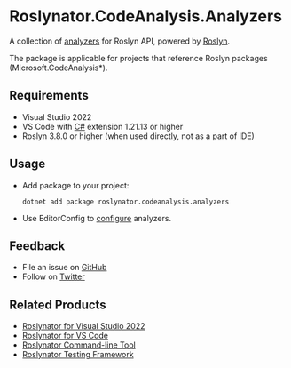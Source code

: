 # Roslynator.CodeAnalysis.Analyzers

A collection of [analyzers](https://josefpihrt.github.io/docs/roslynator/analyzers) for Roslyn API, powered by [Roslyn](https://github.com/dotnet/roslyn).

The package is applicable for projects that reference Roslyn packages (Microsoft.CodeAnalysis*).

## Requirements

* Visual Studio 2022
* VS Code with [C#](https://marketplace.visualstudio.com/items?itemName=ms-dotnettools.csharp) extension 1.21.13 or higher
* Roslyn 3.8.0 or higher (when used directly, not as a part of IDE)

## Usage

* Add package to your project:
   ```shell
   dotnet add package roslynator.codeanalysis.analyzers
   ```

* Use EditorConfig to [configure](https://josefpihrt.github.io/docs/roslynator/configuration) analyzers.

## Feedback

* File an issue on [GitHub](https://github.com/dotnet/roslynator/issues/new)
* Follow on [Twitter](https://twitter.com/roslynator)

## Related Products

* [Roslynator for Visual Studio 2022](https://marketplace.visualstudio.com/items?itemName=josefpihrt.Roslynator2022)
* [Roslynator for VS Code](https://marketplace.visualstudio.com/items?itemName=josefpihrt-vscode.roslynator)
* [Roslynator Command-line Tool](https://www.nuget.org/packages/Roslynator.DotNet.Cli)
* [Roslynator Testing Framework](https://www.nuget.org/packages/Roslynator.Testing.CSharp.Xunit)
